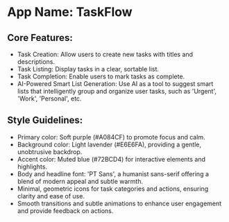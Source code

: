 # **App Name**: TaskFlow

## Core Features:

- Task Creation: Allow users to create new tasks with titles and descriptions.
- Task Listing: Display tasks in a clear, sortable list.
- Task Completion: Enable users to mark tasks as complete.
- AI-Powered Smart List Generation: Use AI as a tool to suggest smart lists that intelligently group and organize user tasks, such as 'Urgent', 'Work', 'Personal', etc.

## Style Guidelines:

- Primary color: Soft purple (#A084CF) to promote focus and calm.
- Background color: Light lavender (#E6E6FA), providing a gentle, unobtrusive backdrop.
- Accent color: Muted blue (#72BCD4) for interactive elements and highlights.
- Body and headline font: 'PT Sans', a humanist sans-serif offering a blend of modern appeal and subtle warmth.
- Minimal, geometric icons for task categories and actions, ensuring clarity and ease of use.
- Smooth transitions and subtle animations to enhance user engagement and provide feedback on actions.